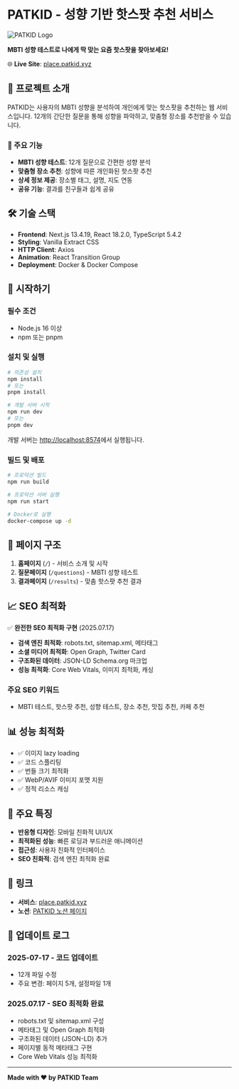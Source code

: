 # PATKID - 성향 기반 핫스팟 추천 서비스

![PATKID Logo](https://image.patkid.xyz/common/kakao_share_thum.png)

**MBTI 성향 테스트로 나에게 딱 맞는 요즘 핫스팟을 찾아보세요!**

🌐 **Live Site**: [place.patkid.xyz](https://place.patkid.xyz)

## 📖 프로젝트 소개

PATKID는 사용자의 MBTI 성향을 분석하여 개인에게 맞는 핫스팟을 추천하는 웹 서비스입니다. 12개의 간단한 질문을 통해 성향을 파악하고, 맞춤형 장소를 추천받을 수 있습니다.

### 🎯 주요 기능
- **MBTI 성향 테스트**: 12개 질문으로 간편한 성향 분석
- **맞춤형 장소 추천**: 성향에 따른 개인화된 핫스팟 추천
- **상세 정보 제공**: 장소별 태그, 설명, 지도 연동
- **공유 기능**: 결과를 친구들과 쉽게 공유

## 🛠 기술 스택

- **Frontend**: Next.js 13.4.19, React 18.2.0, TypeScript 5.4.2
- **Styling**: Vanilla Extract CSS
- **HTTP Client**: Axios
- **Animation**: React Transition Group
- **Deployment**: Docker & Docker Compose

## 🚀 시작하기

### 필수 조건
- Node.js 16 이상
- npm 또는 pnpm

### 설치 및 실행

```bash
# 의존성 설치
npm install
# 또는
pnpm install

# 개발 서버 시작
npm run dev
# 또는
pnpm dev
```

개발 서버는 [http://localhost:8574](http://localhost:8574)에서 실행됩니다.

### 빌드 및 배포

```bash
# 프로덕션 빌드
npm run build

# 프로덕션 서버 실행
npm run start

# Docker로 실행
docker-compose up -d
```

## 📱 페이지 구조

1. **홈페이지** (`/`) - 서비스 소개 및 시작
2. **질문페이지** (`/questions`) - MBTI 성향 테스트
3. **결과페이지** (`/results`) - 맞춤 핫스팟 추천 결과

## 📈 SEO 최적화

✅ **완전한 SEO 최적화 구현** (2025.07.17)

- **검색 엔진 최적화**: robots.txt, sitemap.xml, 메타태그
- **소셜 미디어 최적화**: Open Graph, Twitter Card
- **구조화된 데이터**: JSON-LD Schema.org 마크업
- **성능 최적화**: Core Web Vitals, 이미지 최적화, 캐싱

### 주요 SEO 키워드
- MBTI 테스트, 핫스팟 추천, 성향 테스트, 장소 추천, 맛집 추천, 카페 추천

## 📊 성능 최적화

- ✅ 이미지 lazy loading
- ✅ 코드 스플리팅
- ✅ 번들 크기 최적화
- ✅ WebP/AVIF 이미지 포맷 지원
- ✅ 정적 리소스 캐싱

## 🎨 주요 특징

- **반응형 디자인**: 모바일 친화적 UI/UX
- **최적화된 성능**: 빠른 로딩과 부드러운 애니메이션
- **접근성**: 사용자 친화적 인터페이스
- **SEO 친화적**: 검색 엔진 최적화 완료

## 🔗 링크

- **서비스**: [place.patkid.xyz](https://place.patkid.xyz)
- **노션**: [PATKID 노션 페이지](https://www.notion.so/PATKID-b28bf7de62bb4e95919b5dca4e8c08ec?pvs=4)

## 📝 업데이트 로그

### 2025-07-17 - 코드 업데이트
- 12개 파일 수정
- 주요 변경: 페이지 5개, 설정파일 1개

### 2025.07.17 - SEO 최적화 완료
- robots.txt 및 sitemap.xml 구성
- 메타태그 및 Open Graph 최적화
- 구조화된 데이터 (JSON-LD) 추가
- 페이지별 동적 메타태그 구현
- Core Web Vitals 성능 최적화

---

**Made with ❤️ by PATKID Team**
